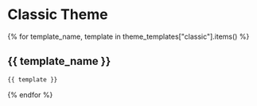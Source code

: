# Classic Theme

{% for template_name, template in theme_templates["classic"].items() %}
## {{ template_name }}

```latex
{{ template }}
```

{% endfor %}
